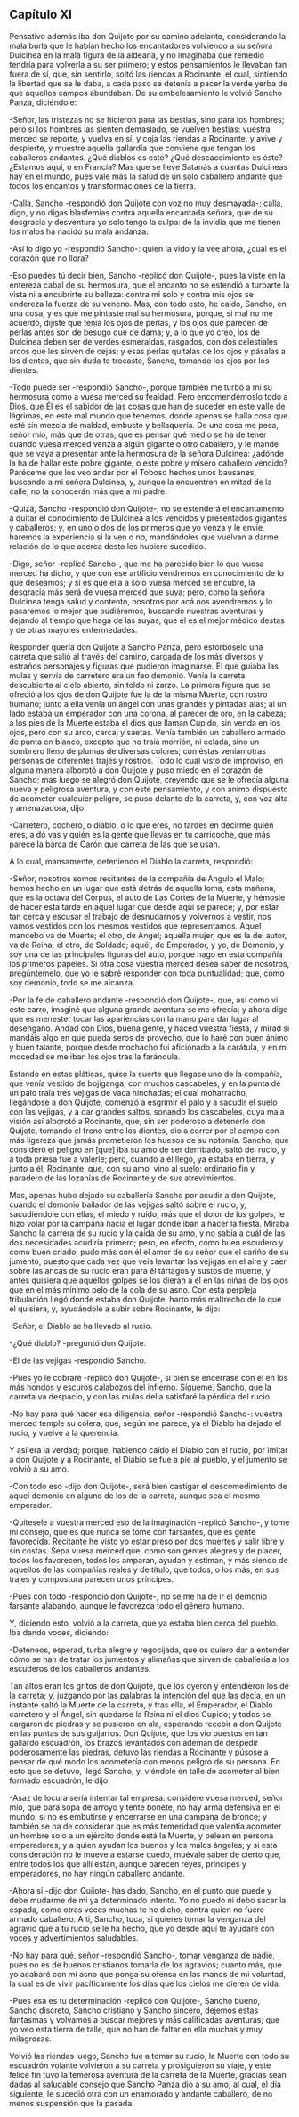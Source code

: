 Capítulo XI
-----------

Pensativo además iba don Quijote por su camino adelante, considerando la mala burla que le habían hecho los encantadores volviendo a su señora Dulcinea en la mala figura de la aldeana, y no imaginaba qué remedio tendría para volverla a su ser primero; y estos pensamientos le llevaban tan fuera de sí, que, sin sentirlo, soltó las riendas a Rocinante, el cual, sintiendo la libertad que se le daba, a cada paso se detenía a pacer la verde yerba de que aquellos campos abundaban. De su embelesamiento le volvió Sancho Panza, diciéndole:

-Señor, las tristezas no se hicieron para las bestias, sino para los hombres; pero si los hombres las sienten demasiado, se vuelven bestias: vuestra merced se reporte, y vuelva en sí, y coja las riendas a Rocinante, y avive y despierte, y muestre aquella gallardía que conviene que tengan los caballeros andantes. ¿Qué diablos es esto? ¿Qué descaecimiento es éste? ¿Estamos aquí, o en Francia? Mas que se lleve Satanás a cuantas Dulcineas hay en el mundo, pues vale más la salud de un solo caballero andante que todos los encantos y transformaciones de la tierra.

-Calla, Sancho -respondió don Quijote con voz no muy desmayada-; calla, digo, y no digas blasfemias contra aquella encantada señora, que de su desgracia y desventura yo solo tengo la culpa: de la invidia que me tienen los malos ha nacido su mala andanza.

-Así lo digo yo -respondió Sancho-: quien la vido y la vee ahora, ¿cuál es el corazón que no llora?

-Eso puedes tú decir bien, Sancho -replicó don Quijote-, pues la viste en la entereza cabal de su hermosura, que el encanto no se estendió a turbarte la vista ni a encubrirte su belleza: contra mí solo y contra mis ojos se endereza la fuerza de su veneno. Mas, con todo esto, he caído, Sancho, en una cosa, y es que me pintaste mal su hermosura, porque, si mal no me acuerdo, dijiste que tenía los ojos de perlas, y los ojos que parecen de perlas antes son de besugo que de dama; y, a lo que yo creo, los de Dulcinea deben ser de verdes esmeraldas, rasgados, con dos celestiales arcos que les sirven de cejas; y esas perlas quítalas de los ojos y pásalas a los dientes, que sin duda te trocaste, Sancho, tomando los ojos por los dientes.

-Todo puede ser -respondió Sancho-, porque también me turbó a mí su hermosura como a vuesa merced su fealdad. Pero encomendémoslo todo a Dios, que Él es el sabidor de las cosas que han de suceder en este valle de lágrimas, en este mal mundo que tenemos, donde apenas se halla cosa que esté sin mezcla de maldad, embuste y bellaquería. De una cosa me pesa, señor mío, más que de otras; que es pensar qué medio se ha de tener cuando vuesa merced venza a algún gigante o otro caballero, y le mande que se vaya a presentar ante la hermosura de la señora Dulcinea: ¿adónde la ha de hallar este pobre gigante, o este pobre y mísero caballero vencido? Paréceme que los veo andar por el Toboso hechos unos bausanes, buscando a mi señora Dulcinea, y, aunque la encuentren en mitad de la calle, no la conocerán más que a mi padre.

-Quizá, Sancho -respondió don Quijote-, no se estenderá el encantamento a quitar el conocimiento de Dulcinea a los vencidos y presentados gigantes y caballeros; y, en uno o dos de los primeros que yo venza y le envíe, haremos la experiencia si la ven o no, mandándoles que vuelvan a darme relación de lo que acerca desto les hubiere sucedido.

-Digo, señor -replicó Sancho-, que me ha parecido bien lo que vuesa merced ha dicho, y que con ese artificio vendremos en conocimiento de lo que deseamos; y si es que ella a solo vuesa merced se encubre, la desgracia más será de vuesa merced que suya; pero, como la señora Dulcinea tenga salud y contento, nosotros por acá nos avendremos y lo pasaremos lo mejor que pudiéremos, buscando nuestras aventuras y dejando al tiempo que haga de las suyas, que él es el mejor médico destas y de otras mayores enfermedades.

Responder quería don Quijote a Sancho Panza, pero estorbóselo una carreta que salió al través del camino, cargada de los más diversos y estraños personajes y figuras que pudieron imaginarse. El que guiaba las mulas y servía de carretero era un feo demonio. Venía la carreta descubierta al cielo abierto, sin toldo ni zarzo. La primera figura que se ofreció a los ojos de don Quijote fue la de la misma Muerte, con rostro humano; junto a ella venía un ángel con unas grandes y pintadas alas; al un lado estaba un emperador con una corona, al parecer de oro, en la cabeza; a los pies de la Muerte estaba el dios que llaman Cupido, sin venda en los ojos, pero con su arco, carcaj y saetas. Venía también un caballero armado de punta en blanco, excepto que no traía morrión, ni celada, sino un sombrero lleno de plumas de diversas colores; con éstas venían otras personas de diferentes trajes y rostros. Todo lo cual visto de improviso, en alguna manera alborotó a don Quijote y puso miedo en el corazón de Sancho; mas luego se alegró don Quijote, creyendo que se le ofrecía alguna nueva y peligrosa aventura, y con este pensamiento, y con ánimo dispuesto de acometer cualquier peligro, se puso delante de la carreta, y, con voz alta y amenazadora, dijo:

-Carretero, cochero, o diablo, o lo que eres, no tardes en decirme quién eres, a dó vas y quién es la gente que llevas en tu carricoche, que más parece la barca de Carón que carreta de las que se usan.

A lo cual, mansamente, deteniendo el Diablo la carreta, respondió:

-Señor, nosotros somos recitantes de la compañía de Angulo el Malo; hemos hecho en un lugar que está detrás de aquella loma, esta mañana, que es la octava del Corpus, el auto de Las Cortes de la Muerte, y hémosle de hacer esta tarde en aquel lugar que desde aquí se parece; y, por estar tan cerca y escusar el trabajo de desnudarnos y volvernos a vestir, nos vamos vestidos con los mesmos vestidos que representamos. Aquel mancebo va de Muerte; el otro, de Ángel; aquella mujer, que es la del autor, va de Reina; el otro, de Soldado; aquél, de Emperador, y yo, de Demonio, y soy una de las principales figuras del auto, porque hago en esta compañía los primeros papeles. Si otra cosa vuestra merced desea saber de nosotros, pregúntemelo, que yo le sabré responder con toda puntualidad; que, como soy demonio, todo se me alcanza.

-Por la fe de caballero andante -respondió don Quijote-, que, así como vi este carro, imaginé que alguna grande aventura se me ofrecía; y ahora digo que es menester tocar las apariencias con la mano para dar lugar al desengaño. Andad con Dios, buena gente, y haced vuestra fiesta, y mirad si mandáis algo en que pueda seros de provecho, que lo haré con buen ánimo y buen talante, porque desde mochacho fui aficionado a la carátula, y en mi mocedad se me iban los ojos tras la farándula.

Estando en estas pláticas, quiso la suerte que llegase uno de la compañía, que venía vestido de bojiganga, con muchos cascabeles, y en la punta de un palo traía tres vejigas de vaca hinchadas; el cual moharracho, llegándose a don Quijote, comenzó a esgrimir el palo y a sacudir el suelo con las vejigas, y a dar grandes saltos, sonando los cascabeles, cuya mala visión así alborotó a Rocinante, que, sin ser poderoso a detenerle don Quijote, tomando el freno entre los dientes, dio a correr por el campo con más ligereza que jamás prometieron los huesos de su notomía. Sancho, que consideró el peligro en [que] iba su amo de ser derribado, saltó del rucio, y a toda priesa fue a valerle; pero, cuando a él llegó, ya estaba en tierra, y junto a él, Rocinante, que, con su amo, vino al suelo: ordinario fin y paradero de las lozanías de Rocinante y de sus atrevimientos.

Mas, apenas hubo dejado su caballería Sancho por acudir a don Quijote, cuando el demonio bailador de las vejigas saltó sobre el rucio, y, sacudiéndole con ellas, el miedo y ruido, más que el dolor de los golpes, le hizo volar por la campaña hacia el lugar donde iban a hacer la fiesta. Miraba Sancho la carrera de su rucio y la caída de su amo, y no sabía a cuál de las dos necesidades acudiría primero; pero, en efecto, como buen escudero y como buen criado, pudo más con él el amor de su señor que el cariño de su jumento, puesto que cada vez que veía levantar las vejigas en el aire y caer sobre las ancas de su rucio eran para él tártagos y sustos de muerte, y antes quisiera que aquellos golpes se los dieran a él en las niñas de los ojos que en el más mínimo pelo de la cola de su asno. Con esta perpleja tribulación llegó donde estaba don Quijote, harto más maltrecho de lo que él quisiera, y, ayudándole a subir sobre Rocinante, le dijo:

-Señor, el Diablo se ha llevado al rucio.

-¿Qué diablo? -preguntó don Quijote.

-El de las vejigas -respondió Sancho.

-Pues yo le cobraré -replicó don Quijote-, si bien se encerrase con él en los más hondos y escuros calabozos del infierno. Sígueme, Sancho, que la carreta va despacio, y con las mulas della satisfaré la pérdida del rucio.

-No hay para qué hacer esa diligencia, señor -respondió Sancho-: vuestra merced temple su cólera, que, según me parece, ya el Diablo ha dejado el rucio, y vuelve a la querencia.

Y así era la verdad; porque, habiendo caído el Diablo con el rucio, por imitar a don Quijote y a Rocinante, el Diablo se fue a pie al pueblo, y el jumento se volvió a su amo.

-Con todo eso -dijo don Quijote-, será bien castigar el descomedimiento de aquel demonio en alguno de los de la carreta, aunque sea el mesmo emperador.

-Quítesele a vuestra merced eso de la imaginación -replicó Sancho-, y tome mi consejo, que es que nunca se tome con farsantes, que es gente favorecida. Recitante he visto yo estar preso por dos muertes y salir libre y sin costas. Sepa vuesa merced que, como son gentes alegres y de placer, todos los favorecen, todos los amparan, ayudan y estiman, y más siendo de aquellos de las compañías reales y de título, que todos, o los más, en sus trajes y compostura parecen unos príncipes.

-Pues con todo -respondió don Quijote-, no se me ha de ir el demonio farsante alabando, aunque le favorezca todo el género humano.

Y, diciendo esto, volvió a la carreta, que ya estaba bien cerca del pueblo. Iba dando voces, diciendo:

-Deteneos, esperad, turba alegre y regocijada, que os quiero dar a entender cómo se han de tratar los jumentos y alimañas que sirven de caballería a los escuderos de los caballeros andantes.

Tan altos eran los gritos de don Quijote, que los oyeron y entendieron los de la carreta; y, juzgando por las palabras la intención del que las decía, en un instante saltó la Muerte de la carreta, y tras ella, el Emperador, el Diablo carretero y el Ángel, sin quedarse la Reina ni el dios Cupido; y todos se cargaron de piedras y se pusieron en ala, esperando recebir a don Quijote en las puntas de sus guijarros. Don Quijote, que los vio puestos en tan gallardo escuadrón, los brazos levantados con ademán de despedir poderosamente las piedras, detuvo las riendas a Rocinante y púsose a pensar de qué modo los acometería con menos peligro de su persona. En esto que se detuvo, llegó Sancho, y, viéndole en talle de acometer al bien formado escuadrón, le dijo:

-Asaz de locura sería intentar tal empresa: considere vuesa merced, señor mío, que para sopa de arroyo y tente bonete, no hay arma defensiva en el mundo, si no es embutirse y encerrarse en una campana de bronce; y también se ha de considerar que es más temeridad que valentía acometer un hombre solo a un ejército donde está la Muerte, y pelean en persona emperadores, y a quien ayudan los buenos y los malos ángeles; y si esta consideración no le mueve a estarse quedo, muévale saber de cierto que, entre todos los que allí están, aunque parecen reyes, príncipes y emperadores, no hay ningún caballero andante.

-Ahora sí -dijo don Quijote- has dado, Sancho, en el punto que puede y debe mudarme de mi ya determinado intento. Yo no puedo ni debo sacar la espada, como otras veces muchas te he dicho, contra quien no fuere armado caballero. A ti, Sancho, toca, si quieres tomar la venganza del agravio que a tu rucio se le ha hecho, que yo desde aquí te ayudaré con voces y advertimientos saludables.

-No hay para qué, señor -respondió Sancho-, tomar venganza de nadie, pues no es de buenos cristianos tomarla de los agravios; cuanto más, que yo acabaré con mi asno que ponga su ofensa en las manos de mi voluntad, la cual es de vivir pacíficamente los días que los cielos me dieren de vida.

-Pues ésa es tu determinación -replicó don Quijote-, Sancho bueno, Sancho discreto, Sancho cristiano y Sancho sincero, dejemos estas fantasmas y volvamos a buscar mejores y más calificadas aventuras; que yo veo esta tierra de talle, que no han de faltar en ella muchas y muy milagrosas.

Volvió las riendas luego, Sancho fue a tomar su rucio, la Muerte con todo su escuadrón volante volvieron a su carreta y prosiguieron su viaje, y este felice fin tuvo la temerosa aventura de la carreta de la Muerte, gracias sean dadas al saludable consejo que Sancho Panza dio a su amo; al cual, el día siguiente, le sucedió otra con un enamorado y andante caballero, de no menos suspensión que la pasada.
